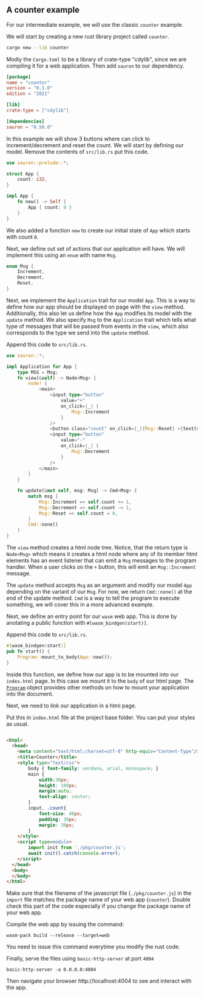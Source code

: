 ## A counter example

For our intermediate example, we will use the classic `counter` example.

We will start by creating a new rust library project called `counter`.
```sh
cargo new --lib counter
```
Modiy the `Cargo.toml` to be a library of crate-type "cdylib", since we are compiling it for a web application.
Then add `sauron` to our dependency.

```toml
[package]
name = "counter"
version = "0.1.0"
edition = "2021"

[lib]
crate-type = ["cdylib"]

[dependencies]
sauron = "0.50.0"
```

In this example we will show 3 buttons where can click to increment/decrement and reset the count.
We will start by defining our model. Remove the contents of `src/lib.rs` put this code.

```rust
use sauron::prelude::*;

struct App {
    count: i32,
}

impl App {
    fn new() -> Self {
        App { count: 0 }
    }
}
```

We also added a function `new` to create our initial state of `App` which starts with count `0`.

Next, we define out set of actions that our application will have. We will implement this using an `enum` with name `Msg`.

```rust
enum Msg {
    Increment,
    Decrement,
    Reset,
}
```

Next, we implement the `Application` trait for our model `App`. This is a way to define how our app should be displayed on page with the `view` method.
Additionally, this also let us define how the `App` modifies its model with the `update` method.
We also specify `Msg` to the `Application` trait which tells what type of messages that will be passed from events in the `view`, which also corresponds to
the type we send into the `update` method.

Append this code to `src/lib.rs`.

```rust
use sauron::*;

impl Application for App {
    type MSG = Msg; 
    fn view(&self) -> Node<Msg> {
        node! {
            <main>
                <input type="button"
                    value="+"
                    on_click=|_| {
                        Msg::Increment
                    }
                />
                <button class="count" on_click=|_|{Msg::Reset} >{text(self.count)}</button>
                <input type="button"
                    value="-"
                    on_click=|_| {
                        Msg::Decrement
                    }
                />
            </main>
        }
    }

    fn update(&mut self, msg: Msg) -> Cmd<Msg> {
        match msg {
            Msg::Increment => self.count += 1,
            Msg::Decrement => self.count -= 1,
            Msg::Reset => self.count = 0,
        }
        Cmd::none()
    }
}
```
The `view` method creates a html node tree.
Notice, that the return type is `Node<Msg>` which means it creates a html node where any of its member html elements has an event listener
that can emit a `Msg` messages to the program handler.
When a user clicks on the `+` button, this will emit an `Msg::Increment` message.

The `update` method accepts `Msg` as an argument and modify our model `App` depending on the variant of our `Msg`.
For now, we return `Cmd::none()` at the end of the update method. `Cmd` is a way to tell the program to execute something, we will cover this in a more advanced example.

Next, we define an entry point for our `wasm` web app.
This is done by anotating a public function with `#[wasm_bindgen(start)]`.

Append this code to `src/lib.rs`.

```rust
#[wasm_bindgen(start)]
pub fn start() {
    Program::mount_to_body(App::new());
}
```
Inside this function, we define how our app is to be mounted into our `index.html` page.
In this case we mount it to the `body` of our html page.
The [`Program`](https://docs.rs/sauron/latest/sauron/struct.Program.html) object provides other methods on how to mount your application into the document.

Next, we need to link our application in a html page.

Put this in `index.html` file at the project base folder.
You can put your styles as usual.

```html

<html>
  <head>
    <meta content="text/html;charset=utf-8" http-equiv="Content-Type"/>
    <title>Counter</title>
    <style type="text/css">
        body { font-family: verdana, arial, monospace; }
        main {
            width:30px;
            height: 100px;
            margin:auto;
            text-align: center;
        }
        input, .count{
            font-size: 40px;
            padding: 30px;
            margin: 30px;
        }
    </style>
    <script type=module>
        import init from './pkg/counter.js';
        await init().catch(console.error);
    </script>
  </head>
  <body>
  </body>
</html>
```
Make sure that the filename of the javascript file (`./pkg/counter.js`) in the `import` file matches the package name of your web app (`counter`).
Double check this part of the code especially if you change the package name of your web app.

Compile the web app by issuing the command:

```shell
wasm-pack build --release --target=web
```
You need to issue this command everytime you modify the rust code.


Finally, serve the files using `basic-http-server` at port `4004`

```shell
basic-http-server -a 0.0.0.0:4004
```

Then navigate your browser http://localhost:4004 to see and interact with the app.

